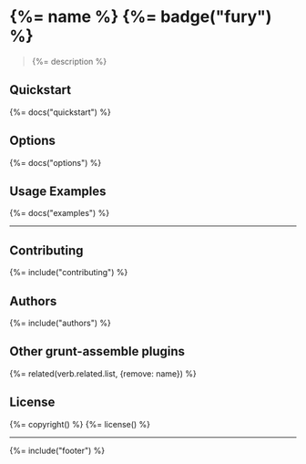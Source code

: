 # {%= name %} {%= badge("fury") %}

> {%= description %}

## Quickstart
{%= docs("quickstart") %}

## Options
{%= docs("options") %}

## Usage Examples
{%= docs("examples") %}

***

## Contributing
{%= include("contributing") %}

## Authors
{%= include("authors") %}

## Other grunt-assemble plugins
{%= related(verb.related.list, {remove: name}) %}

## License
{%= copyright() %}
{%= license() %}

***

{%= include("footer") %}
